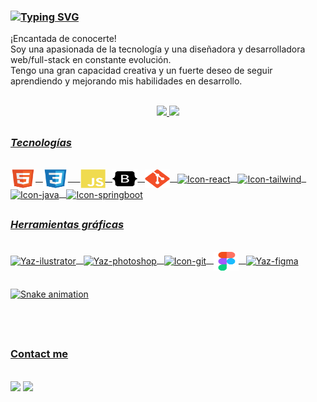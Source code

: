 ### [![Typing SVG](https://readme-typing-svg.herokuapp.com?lines=👋+¡Hola!+Soy+Yazmin)](https://git.io/typing-svg)

¡Encantada de conocerte!
<br>
Soy una apasionada de la tecnología y una diseñadora y desarrolladora web/full-stack en constante evolución. 
<br>
Tengo una gran capacidad creativa y un fuerte deseo de seguir aprendiendo y mejorando mis habilidades en desarrollo.
<br>
<br>
<div align="center">
  <a href="https://github.com/yazmin-erazo">
    <img height="160em" src="https://github-readme-stats.vercel.app/api?username=yazmin-erazo&show_icons=true&theme=dracula&include_all_commits=true&count_private=true"/>
  <img height="160em" src="https://github-readme-stats.vercel.app/api/top-langs/?username=yazmin-erazo&layout=compact&langs_count=7&theme=dracula"/>
</div>
  
##  

### _Tecnologías_
<div style="display: inline_block"><br>
  <img align="center" alt="Icon-HTML" height="30" width="40" src="https://raw.githubusercontent.com/devicons/devicon/master/icons/html5/html5-original.svg">&nbsp;&nbsp;
  <img align="center" alt="Icon-CSS" height="30" width="40" src="https://raw.githubusercontent.com/devicons/devicon/master/icons/css3/css3-original.svg">&nbsp;&nbsp;&nbsp;&nbsp;
  <img align="center" alt="Icon-Js" height="30" width="40" src="https://raw.githubusercontent.com/devicons/devicon/master/icons/javascript/javascript-plain.svg">&nbsp;&nbsp;
  <img align="center" alt="Icon-B" height="30" width="40" src="https://raw.githubusercontent.com/devicons/devicon/master/icons/bootstrap/bootstrap-plain.svg">&nbsp;&nbsp;
  <img align="center" alt="Icon-git" height="30" width="40" src="https://raw.githubusercontent.com/devicons/devicon/master/icons/git/git-plain.svg">&nbsp;&nbsp;
  <img align="center" alt="Icon-react" height="30" width="40" src="https://cdn.jsdelivr.net/gh/devicons/devicon/icons/react/react-original.svg" />&nbsp;&nbsp;
  <img align="center" alt="Icon-tailwind" height="30" width="40" src="https://cdn.jsdelivr.net/gh/devicons/devicon/icons/tailwindcss/tailwindcss-plain.svg" />&nbsp;&nbsp;
  <img align="center" alt="Icon-java" height="30" width="40" src="https://cdn.jsdelivr.net/gh/devicons/devicon/icons/java/java-original.svg" />&nbsp;&nbsp;
  <img align="center" alt="Icon-springboot" height="30" width="40" src="https://cdn.jsdelivr.net/gh/devicons/devicon/icons/spring/spring-original.svg" />
                  
          

          
</div>

## 
### _Herramientas gráficas_
<div style="display: inline_block"><br>
<img align="center" alt="Yaz-ilustrator" height="30" width="40" src="https://cdn.jsdelivr.net/gh/devicons/devicon/icons/illustrator/illustrator-plain.svg"/>&nbsp;&nbsp;
<img align="center" alt="Yaz-photoshop" height="30" width="40" src="https://cdn.jsdelivr.net/gh/devicons/devicon/icons/photoshop/photoshop-plain.svg" />&nbsp;&nbsp;
<img align="center" alt="Icon-git" height="30" width="40" src="https://cdn.jsdelivr.net/gh/devicons/devicon/icons/xd/xd-plain.svg" />&nbsp;&nbsp;
<img align="center" alt="Yaz-figma" height="30" width="40" src="https://raw.githubusercontent.com/devicons/devicon/master/icons/figma/figma-original.svg">&nbsp;&nbsp;
<img align="center" alt="Yaz-figma" height="30" width="30" src="https://img.icons8.com/external-flat-berkahicon/64/null/external-Creativity-self-improvement-flat-berkahicon.png">

</div>
 
                   
##

<div> 
  
  ![Snake animation](https://github.com/yazmin-erazo/yazmin-erazo/blob/output/github-contribution-grid-snake.svg)
  
</div>
          
<br>
<br>

## 

### Contact me
<br>
  <a href = "mailto:ylerazom@gmail.com"><img src="https://img.shields.io/badge/-Gmail-%23333?style=for-the-badge&logo=gmail&logoColor=white" target="_blank"></a>
  <a href="https://www.linkedin.com/in/yazmin-erazo" target="_blank"><img src="https://img.shields.io/badge/-LinkedIn-%230077B5?style=for-the-badge&logo=linkedin&logoColor=white" target="_blank"></a> 
